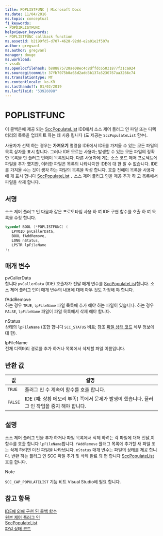 ```yaml
---
title: POPLISTFUNC | Microsoft Docs
ms.date: 11/04/2016
ms.topic: conceptual
f1_keywords:
- POPDIRLISTFUNC
helpviewer_keywords:
- POPLISTFUNC callback function
ms.assetid: b2199fd5-d707-4628-92dd-e2a01e2f507a
author: gregvanl
ms.author: gregvanl
manager: douge
ms.workload:
- vssdk
ms.openlocfilehash: b888875720ae08ec4c8dffdc65031877f31ca924
ms.sourcegitcommit: 37fb7075b0a65d2add3b137a5230767aa3266c74
ms.translationtype: MT
ms.contentlocale: ko-KR
ms.lasthandoff: 01/02/2019
ms.locfileid: "53926098"
---
```

# <a name="poplistfunc"></a>POPLISTFUNC
이 콜백은에 제공 되는 [SccPopulateList](../extensibility/sccpopulatelist-function.md) IDE에서 소스 제어 플러그 인 파일 또는 디렉터리의 목록을 업데이트 하는 데 사용 됩니다 (도 제공는 `SccPopulateList` 함수).  
  
 사용자가 선택 하는 경우는 **가져오기** 명령을 IDE에서 IDE를 가져올 수 있는 모든 파일의 목록 상자를 표시 합니다. 그러나 IDE 모르는 사용자; 발생할 수 있는 모든 파일의 정확한 목록을 만 플러그 인에이 목록입니다. 다른 사용자에 게는 소스 코드 제어 프로젝트에 파일을 추가 했지만, 이러한 파일은 목록의 나타나지만 IDE에 대 한 알 수 없습니다. IDE를 가져올 수는 것이 생각 하는 파일의 목록을 작성 합니다. 호출 전에이 목록을 사용자에 게 표시 합니다 [SccPopulateList](../extensibility/sccpopulatelist-function.md) `,` 소스 제어 플러그 인을 제공 추가 하 고 목록에서 파일을 삭제 합니다.  
  
## <a name="signature"></a>서명  
 소스 제어 플러그 인 다음과 같은 프로토타입 사용 하 여 IDE 구현 함수를 호출 하 여 목록을 수정 합니다.  
  
```cpp  
typedef BOOL (*POPLISTFUNC) (  
   LPVOID pvCallerData,  
   BOOL fAddRemove,  
   LONG nStatus,  
   LPSTR lpFileName  
);  
```  
  
## <a name="parameters"></a>매개 변수  
 pvCallerData  
 합니다 `pvCallerData` (IDE) 호출자가 전달 매개 변수를 [SccPopulateList](../extensibility/sccpopulatelist-function.md)합니다. 소스 제어 플러그 인이 매개 변수의 내용에 대해 아무 것도 가정해 야 합니다.  
  
 fAddRemove  
 하는 경우 `TRUE`, `lpFileName` 파일 목록에 추가 해야 하는 파일이 있습니다. 하는 경우 `FALSE`, `lpFileName` 파일이 파일 목록에서 삭제 해야 합니다.  
  
 nStatus  
 상태의 `lpFileName` (조합 합니다 `SCC_STATUS` 비트; 참조 [파일 상태 코드](../extensibility/file-status-code-enumerator.md) 세부 정보에 대 한).  
  
 lpFileName  
 전체 디렉터리 경로를 추가 하거나 목록에서 삭제할 파일 이름입니다.  
  
## <a name="return-value"></a>반환 값  
  
|값|설명|  
|-----------|-----------------|  
|`TRUE`|플러그 인 수 계속이 함수를 호출 합니다.|  
|`FALSE`|IDE (예: 상황 메모리 부족) 쪽에서 문제가 발생이 했습니다. 플러그 인 작업을 중지 해야 합니다.|  
  
## <a name="remarks"></a>설명  
 소스 제어 플러그 인을 추가 하거나 파일 목록에서 삭제 하려는 각 파일에 대해 전달,이 함수를 호출 합니다 `lpFileName`합니다. `fAddRemove` 플래그 목록에 추가할 새 파일 또는 삭제 하려면 이전 파일을 나타냅니다. `nStatus` 매개 변수는 파일의 상태를 제공 합니다. 반환 하는 플러그 인 SCC 파일 추가 및 삭제 완료 되 면 합니다 [SccPopulateList](../extensibility/sccpopulatelist-function.md) 호출 합니다.  
  
> [!NOTE]
>  `SCC_CAP_POPULATELIST` 기능 비트 Visual Studio에 필요 합니다.  
  
## <a name="see-also"></a>참고 항목  
 [IDE에 의해 구현 된 콜백 함수](../extensibility/callback-functions-implemented-by-the-ide.md)   
 [원본 제어 플러그 인](../extensibility/source-control-plug-ins.md)   
 [SccPopulateList](../extensibility/sccpopulatelist-function.md)   
 [파일 상태 코드](../extensibility/file-status-code-enumerator.md)